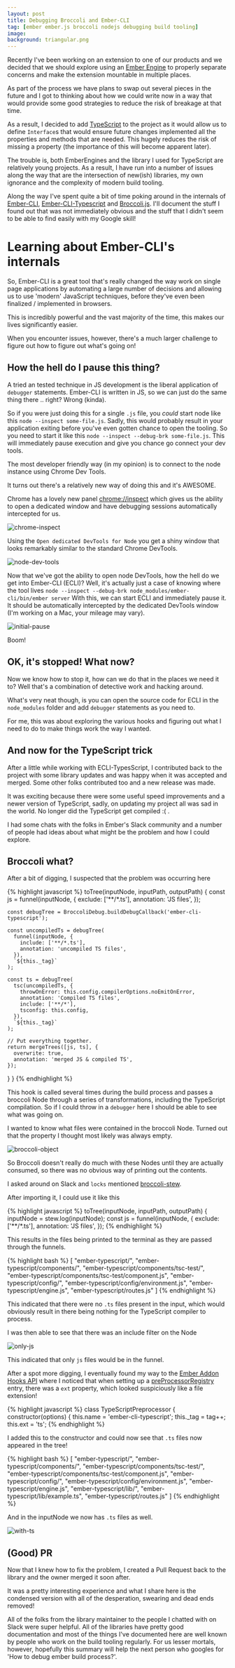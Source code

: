 ```yaml
---
layout: post
title: Debugging Broccoli and Ember-CLI
tag: [ember ember.js broccoli nodejs debugging build tooling]
image:
background: triangular.png
---
```

Recently I've been working on an extension to one of our products and we decided that we should explore using an [Ember Engine](http://ember-engines.com/) to properly separate concerns and make the extension mountable in multiple places.

As part of the process we have plans to swap out several pieces in the future and I got to thinking about how we could write now in a way that would provide some good strategies to reduce the risk of breakage at that time.

As a result, I decided to add [TypeScript](https://www.typescriptlang.org) to the project as it would allow us to define `Interface`s that would ensure future changes implemented all the properties and methods that are needed.  This hugely reduces the risk of missing a property (the importance of this will become apparent later).

The trouble is, both EmberEngines and the library I used for TypeScript are relatively young projects.  As a result, I have run into a number of issues along the way that are the intersection of new(ish) libraries, my own ignorance and the complexity of modern build tooling.

Along the way I've spent quite a bit of time poking around in the internals of [Ember-CLI](https://ember-cli.com/), [Ember-CLI-Typescript](https://github.com/emberwatch/ember-cli-typescript) and [Broccoli.js](http://broccolijs.com/).  I'll document the stuff I found out that was not immediately obvious and the stuff that I didn't seem to be able to find easily with my Google skill!

<h1>Learning about Ember-CLI's internals</h1>

So, Ember-CLI is a great tool that's really changed the way work on single page applications by automating a large number of decisions and allowing us to use 'modern' JavaScript techniques, before they've even been finalized / implemented in browsers.

This is incredibly powerful and the vast majority of the time, this makes our lives significantly easier.

When you encounter issues, however, there's a much larger challenge to figure out how to figure out what's going on!

<h2>How the hell do I pause this thing?</h2>

A tried an tested technique in JS development is the liberal application of `debugger` statements.  Ember-CLI is written in JS, so we can just do the same thing there .. right?  Wrong (kinda).

So if you were just doing this for a single `.js` file, you _could_ start node like this `node --inspect some-file.js`.  Sadly, this would probably result in your application exiting before you've even gotten chance to open the tooling.  So you need to start it like this `node --inspect --debug-brk some-file.js`.  This will immediately pause execution and give you chance go connect your dev tools.

The most developer friendly way (in my opinion) is to connect to the node instance using Chrome Dev Tools.

It turns out there's a relatively new way of doing this and it's AWESOME.

Chrome has a lovely new panel [chrome://inspect](chrome://inspect) which gives us the ability to open a dedicated window and have debugging sessions automatically intercepted for us.

![chrome-inspect](/images/debugging/chrome-inspect.png)

Using the `Open dedicated DevTools for Node` you get a shiny window that looks remarkably similar to the standard Chrome DevTools.

![node-dev-tools](/images/debugging/node-dev-tools.png)

Now that we've got the ability to open node DevTools, how the hell do we get into Ember-CLI (ECLI)?
  Well, it's actually just a case of knowing where the tool lives `node --inspect --debug-brk node_modules/ember-cli/bin/ember server`  With this, we can start ECLI and immediately pause it.  It should be automatically intercepted by the dedicated DevTools window (I'm working on a Mac, your mileage may vary).

![initial-pause](/images/debugging/initial-pause.png)

Boom!

<h2>OK, it's stopped! What now?</h2>

Now we know how to stop it, how can we do that in the places we need it to?  Well that's a combination of detective work and hacking around.

What's very neat though, is you can open the source code for ECLI in the `node_modules` folder and add `debugger` statements as you need to.

For me, this was about exploring the various hooks and figuring out what I need to do to make things work the way I wanted.

<h2>And now for the TypeScript trick</h2>

After a little while working with ECLI-TypesScript, I contributed back to the project with some library updates and was happy when it was accepted and merged.  Some other folks contributed too and a new release was made.

It was exciting because there were some useful speed improvements and a newer version of TypeScript, sadly, on updating my project all was sad in the world.  No longer did the TypeScript get compiled :( .

I had some chats with the folks in Ember's Slack community and a number of people had ideas about what might be the problem and how I could explore.

<h2>Broccoli what?</h2>

After a bit of digging, I suspected that the problem was occurring here

{% highlight javascript %}
  toTree(inputNode, inputPath, outputPath) {
    const js = funnel(inputNode, {
      exclude: ['**/*.ts'],
      annotation: 'JS files',
    });

    const debugTree = BroccoliDebug.buildDebugCallback('ember-cli-typescript');

    const uncompiledTs = debugTree(
      funnel(inputNode, {
        include: ['**/*.ts'],
        annotation: 'uncompiled TS files',
      }),
      `${this._tag}`
    );

    const ts = debugTree(
      tsc(uncompiledTs, {
        throwOnError: this.config.compilerOptions.noEmitOnError,
        annotation: 'Compiled TS files',
        include: ['**/*'],
        tsconfig: this.config,
      }),
      `${this._tag}`
    );

    // Put everything together.
    return mergeTrees([js, ts], {
      overwrite: true,
      annotation: 'merged JS & compiled TS',
    });
  }
}
{% endhighlight %}

This hook is called several times during the build process and passes a broccoli Node through a series of transformations, including the TypeScript compilation.  So if I could throw in a `debugger` here I should be able to see what was going on.

I wanted to know what files were contained in the broccoli Node.  Turned out that the property I thought most likely was always empty.

![broccoli-object](/images/debugging/broccoli-object.png)

So Broccoli doesn't really do much with these Nodes until they are actually consumed, so there was no obvious way of printing out the contents.

I asked around on Slack and `locks` mentioned [broccoli-stew](https://github.com/stefanpenner/broccoli-stew/).

After importing it, I could use it like this

{% highlight javascript  %}
  toTree(inputNode, inputPath, outputPath) {
    inputNode = stew.log(inputNode);
    const js = funnel(inputNode, {
      exclude: ['**/*.ts'],
      annotation: 'JS files',
    });
{% endhighlight %}

This results in the files being printed to the terminal as they are passed through the funnels.

{% highlight bash %}
[
  "ember-typescript/",
  "ember-typescript/components/",
  "ember-typescript/components/tsc-test/",
  "ember-typescript/components/tsc-test/component.js",
  "ember-typescript/config/",
  "ember-typescript/config/environment.js",
  "ember-typescript/engine.js",
  "ember-typescript/routes.js"
]
{% endhighlight %}

This indicated that there were no `.ts` files present in the input, which would obviously result in there being nothing for the TypeScript compiler to process.

I was then able to see that there was an include filter on the Node

![only-js](/images/debugging/only-js.png)

This indicated that only `js` files would be in the funnel.

After a spot more digging, I eventually found my way to the [Ember Addon  Hooks API](https://ember-cli.com/api/classes/Addon.html)  where I noticed that when setting up a [preProcessorRegistry](https://ember-cli.com/api/classes/Addon.html#method_setupPreprocessorRegistry) entry, there was a `ext` property, which looked suspiciously like a file extension!

{% highlight javascript %}
class TypeScriptPreprocessor {
  constructor(options) {
    this.name = 'ember-cli-typescript';
    this._tag = tag++;
    this.ext = 'ts';
{% endhighlight %}

I added this to the constructor and could now see that `.ts` files now appeared in the tree!

{% highlight bash %}
[
  "ember-typescript/",
  "ember-typescript/components/",
  "ember-typescript/components/tsc-test/",
  "ember-typescript/components/tsc-test/component.js",
  "ember-typescript/config/",
  "ember-typescript/config/environment.js",
  "ember-typescript/engine.js",
  "ember-typescript/lib/",
  "ember-typescript/lib/example.ts",
  "ember-typescript/routes.js"
]
{% endhighlight %}

And in the inputNode we now has `.ts` files as well.

![with-ts](/images/debugging/with-ts.png)

<h2>(Good) PR</h2>

Now that I knew how to fix the problem, I created a Pull Request back to the library and the owner merged it soon after.

It was a pretty interesting experience and what I share here is the condensed version with all of the desperation, swearing and dead ends removed!

All of the folks from the library maintainer to the people I chatted with on Slack were super helpful.  All of the libraries have pretty good documentation and most of the things I've documented here are well known by people who work on the build tooling regularly.  For us lesser mortals, however, hopefully this summary will help the next person who googles for 'How to debug ember build process?'.
